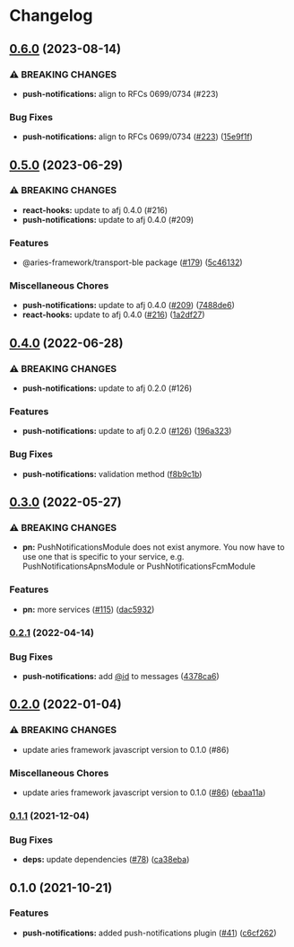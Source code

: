 # Changelog

## [0.6.0](https://www.github.com/hyperledger/aries-framework-javascript-ext/compare/push-notifications-v0.5.0...push-notifications-v0.6.0) (2023-08-14)


### ⚠ BREAKING CHANGES

* **push-notifications:** align to RFCs 0699/0734 (#223)

### Bug Fixes

* **push-notifications:** align to RFCs 0699/0734 ([#223](https://www.github.com/hyperledger/aries-framework-javascript-ext/issues/223)) ([15e9f1f](https://www.github.com/hyperledger/aries-framework-javascript-ext/commit/15e9f1f76a4048e386b6023f0e0361a863e3a56f))

## [0.5.0](https://www.github.com/hyperledger/aries-framework-javascript-ext/compare/push-notifications-v0.4.0...push-notifications-v0.5.0) (2023-06-29)


### ⚠ BREAKING CHANGES

* **react-hooks:** update to afj 0.4.0 (#216)
* **push-notifications:** update to afj 0.4.0 (#209)

### Features

* @aries-framework/transport-ble package ([#179](https://www.github.com/hyperledger/aries-framework-javascript-ext/issues/179)) ([5c46132](https://www.github.com/hyperledger/aries-framework-javascript-ext/commit/5c461322df0102f2b075b386447c7fd68575c278))


### Miscellaneous Chores

* **push-notifications:** update to afj 0.4.0 ([#209](https://www.github.com/hyperledger/aries-framework-javascript-ext/issues/209)) ([7488de6](https://www.github.com/hyperledger/aries-framework-javascript-ext/commit/7488de64ee029dd58b6452532b4ef067497678c6))
* **react-hooks:** update to afj 0.4.0 ([#216](https://www.github.com/hyperledger/aries-framework-javascript-ext/issues/216)) ([1a2df27](https://www.github.com/hyperledger/aries-framework-javascript-ext/commit/1a2df2788a642cc715d4a033526174eab486cfa0))

## [0.4.0](https://www.github.com/hyperledger/aries-framework-javascript-ext/compare/push-notifications-v0.3.0...push-notifications-v0.4.0) (2022-06-28)


### ⚠ BREAKING CHANGES

* **push-notifications:** update to afj 0.2.0 (#126)

### Features

* **push-notifications:** update to afj 0.2.0 ([#126](https://www.github.com/hyperledger/aries-framework-javascript-ext/issues/126)) ([196a323](https://www.github.com/hyperledger/aries-framework-javascript-ext/commit/196a3233f7284ed2acdba9d3724acc5c55cd2be4))


### Bug Fixes

* **push-notifications:** validation method ([f8b9c1b](https://www.github.com/hyperledger/aries-framework-javascript-ext/commit/f8b9c1b1d18780227b7db6a30efe11f407da5ef3))

## [0.3.0](https://www.github.com/hyperledger/aries-framework-javascript-ext/compare/push-notifications-v0.2.1...push-notifications-v0.3.0) (2022-05-27)


### ⚠ BREAKING CHANGES

* **pn:** PushNotificationsModule does not exist anymore. You now have to use one that is specific to your service, e.g. PushNotificationsApnsModule or PushNotificationsFcmModule

### Features

* **pn:** more services ([#115](https://www.github.com/hyperledger/aries-framework-javascript-ext/issues/115)) ([dac5932](https://www.github.com/hyperledger/aries-framework-javascript-ext/commit/dac59321b40bbf4b5dc488212b8c6a13eb1d4d19))

### [0.2.1](https://www.github.com/hyperledger/aries-framework-javascript-ext/compare/push-notifications-v0.2.0...push-notifications-v0.2.1) (2022-04-14)


### Bug Fixes

* **push-notifications:** add [@id](https://www.github.com/id) to messages ([4378ca6](https://www.github.com/hyperledger/aries-framework-javascript-ext/commit/4378ca6bbcab5369f9b49917707417b32d1cf443))

## [0.2.0](https://www.github.com/hyperledger/aries-framework-javascript-ext/compare/push-notifications-v0.1.1...push-notifications-v0.2.0) (2022-01-04)


### ⚠ BREAKING CHANGES

* update aries framework javascript version to 0.1.0 (#86)

### Miscellaneous Chores

* update aries framework javascript version to 0.1.0 ([#86](https://www.github.com/hyperledger/aries-framework-javascript-ext/issues/86)) ([ebaa11a](https://www.github.com/hyperledger/aries-framework-javascript-ext/commit/ebaa11a8f1c4588b020e870abd092a5813ec28ef))

### [0.1.1](https://www.github.com/hyperledger/aries-framework-javascript-ext/compare/push-notifications-v0.1.0...push-notifications-v0.1.1) (2021-12-04)


### Bug Fixes

* **deps:** update dependencies ([#78](https://www.github.com/hyperledger/aries-framework-javascript-ext/issues/78)) ([ca38eba](https://www.github.com/hyperledger/aries-framework-javascript-ext/commit/ca38eba50dbb524269865d4fbfcb2d33720d0b48))

## 0.1.0 (2021-10-21)


### Features

* **push-notifications:** added push-notifications plugin ([#41](https://www.github.com/hyperledger/aries-framework-javascript-ext/issues/41)) ([c6cf262](https://www.github.com/hyperledger/aries-framework-javascript-ext/commit/c6cf262a21399cc55f3a1dab0e24831b96c2bb18))

